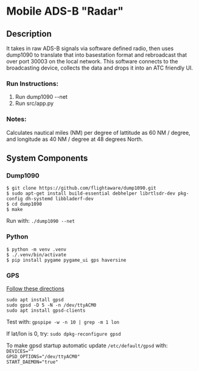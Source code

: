 # Mobile ADS-B "Radar"
## Description

It takes in raw ADS-B signals via software defined radio, then uses dump1090 to translate that into basestation format and rebroadcast that over port 30003 on the local network. This software connects to the broadcasting device, collects the data and drops it into an ATC friendly UI.

### Run Instructions:
1. Run dump1090 --net  
2. Run src/app.py

### Notes:
Calculates nautical miles (NM) per degree of lattitude as 60 NM / degree, and longitude as 40 NM / degree at 48 degrees North.  

## System Components
### Dump1090

    $ git clone https://github.com/flightaware/dump1090.git  
    $ sudo apt-get install build-essential debhelper librtlsdr-dev pkg-config dh-systemd libbladerf-dev  
    $ cd dump1090  
    $ make

Run with: `./dump1090 --net`

### Python
    $ python -m venv .venv
    $ ./.venv/bin/activate
    $ pip install pygame pygame_ui gps haversine

### GPS
[Follow these directions](https://canadagps.ca/blogs/knowledgebase-by-platform-linux/how-to-connect-an-usb-gps-receiver-with-a-linux-computer)

    sudo apt install gpsd
    sudo gpsd -D 5 -N -n /dev/ttyACM0
    sudo apt install gpsd-clients  
Test with: `gpspipe -w -n 10 | grep -m 1 lon`

If lat/lon is 0, try: `sudo dpkg-reconfigure gpsd`

To make gpsd startup automatic update `/etc/default/gpsd` with:  
    `DEVICES=""`  
    `GPSD_OPTIONS="/dev/ttyACM0"`  
    `START_DAEMON="true"`  
